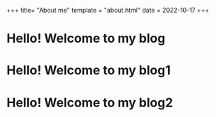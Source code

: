 +++
title= "About me"
template = "about.html"
date = 2022-10-17
+++

# Hello! Welcome to my blog

# Hello! Welcome to my blog1

# Hello! Welcome to my blog2

<!-- # Hello! Welcome to my blog

# Hello! Welcome to my blog

# Hello! Welcome to my blog

# Hello! Welcome to my blog -->
